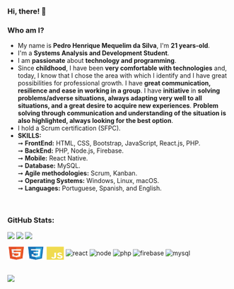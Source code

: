 ### Hi, there! 👋

### Who am I?
<ul>
   <li>
      My name is <b>Pedro Henrique Mequelim da Silva</b>, I'm <b>21 years-old</b>.
   </li>
   
   <li>
      I'm a <b>Systems Analysis and Development Student</b>.
   </li>
   
   <li>
      I am <b>passionate</b> about <b>technology and programming</b>.
   </li>
   
   <li>
      Since <b>childhood</b>, I have been <b>very comfortable with technologies</b> and, today, I know that I chose the area with which I identify and I have great possibilities for professional growth. I have <b>great communication, resilience and ease in working in a group</b>. I have <b>initiative</b> in <b>solving problems/adverse situations, always adapting very well to all situations, and a great desire to acquire new experiences</b>. <b>Problem solving through communication and understanding of the situation is also highlighted, always looking for the best option</b>.
   </li>
   
   <li>
      I hold a Scrum certification (SFPC).
   </li>
   
   <li>
      <b>SKILLS:</b>
   </li>
      ➞ <b>FrontEnd:</b> HTML, CSS, Bootstrap, JavaScript, React.js, PHP.<br>
      ➞ <b>BackEnd:</b> PHP, Node.js, Firebase.<br>
      ➞ <b>Mobile:</b> React Native.<br>
      ➞ <b>Database:</b> MySQL.<br>
      ➞ <b>Agile methodologies:</b> Scrum, Kanban.<br>
      ➞ <b>Operating Systems:</b> Windows, Linux, macOS.<br>
      ➞ <b>Languages:</b> Portuguese, Spanish, and English.
</ul>

<br>

### GitHub Stats:
![](https://github-readme-stats.vercel.app/api?username=phms07&theme=radical&hide_border=true&include_all_commits=true&count_private=true)
![](https://github-readme-streak-stats.herokuapp.com/?user=phms07&theme=radical&hide_border=true)
![](https://github-readme-stats.vercel.app/api/top-langs/?username=phms07&theme=radical&hide_border=true&include_all_commits=true&count_private=true&layout=compact)

<div>
   <img align="center" alt="html" height="30" width="40" src="https://raw.githubusercontent.com/devicons/devicon/master/icons/html5/html5-original.svg" />
   <img align="center" alt="css" height="30" width="40" src="https://raw.githubusercontent.com/devicons/devicon/master/icons/css3/css3-original.svg" />
   <img align="center" alt="javascript" height="30" width="40" src="https://raw.githubusercontent.com/devicons/devicon/master/icons/javascript/javascript-plain.svg" /> 
   <!-- <img align="center" alt="typescript" height="30" width="40" src="https://cdn.jsdelivr.net/gh/devicons/devicon/icons/typescript/typescript-original.svg" /> -->
   <img align="center" alt="react" height="30" width="50" src="https://cdn.jsdelivr.net/gh/devicons/devicon/icons/react/react-original.svg" />
   <img align="center" alt="node" height="70" width="65" src="https://cdn.jsdelivr.net/gh/devicons/devicon/icons/nodejs/nodejs-plain-wordmark.svg" />
   <img align="center" alt="php" height="40" width="50" src="https://cdn.jsdelivr.net/gh/devicons/devicon/icons/php/php-original.svg" />
   <img align="center" alt="firebase" height="40" width="50" src="https://cdn.jsdelivr.net/gh/devicons/devicon/icons/firebase/firebase-plain.svg" />
   <img align="center" alt="mysql" height="40" width="50" src="https://cdn.jsdelivr.net/gh/devicons/devicon/icons/mysql/mysql-original.svg" />
</div>

<br>
<br>

<div> 
   <a href = "mailto:pedrohenriquemiquelimdasilva@gmail.com">
      <img src="https://img.shields.io/badge/-Gmail-%23333?style=for-the-badge&logo=gmail&logoColor=white" target="_blank" />
   </a>
</div>
